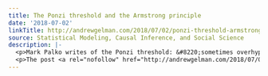 ```yaml
---
title: The Ponzi threshold and the Armstrong principle
date: '2018-07-02'
linkTitle: http://andrewgelman.com/2018/07/02/ponzi-threshold-armstrong-principle/
source: Statistical Modeling, Causal Inference, and Social Science
description: |-
  <p>Mark Palko writes of the Ponzi threshold: &#8220;sometimes overhyped companies that start out with viable business plans see their valuation become so inflated that, in order to meet and sustain investor expectations, they have to come up with new and increasingly fantastic longshot schemes, anything that sounds like it might possibly pay off with lottery [&#8230;]</p>
  <p>The post <a rel="nofollow" href="http://andrewgelman.com/2018/07/02/ponzi-threshold-armstrong-principle/">The Ponzi thresh
---
```

